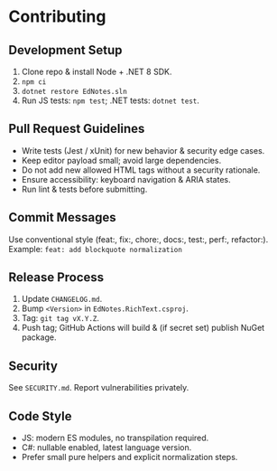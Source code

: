 # Contributing

## Development Setup

1. Clone repo & install Node + .NET 8 SDK.
2. `npm ci`
3. `dotnet restore EdNotes.sln`
4. Run JS tests: `npm test`; .NET tests: `dotnet test`.

## Pull Request Guidelines

- Write tests (Jest / xUnit) for new behavior & security edge cases.
- Keep editor payload small; avoid large dependencies.
- Do not add new allowed HTML tags without a security rationale.
- Ensure accessibility: keyboard navigation & ARIA states.
- Run lint & tests before submitting.

## Commit Messages

Use conventional style (feat:, fix:, chore:, docs:, test:, perf:, refactor:). Example:
`feat: add blockquote normalization`

## Release Process

1. Update `CHANGELOG.md`.
2. Bump `<Version>` in `EdNotes.RichText.csproj`.
3. Tag: `git tag vX.Y.Z`.
4. Push tag; GitHub Actions will build & (if secret set) publish NuGet package.

## Security

See `SECURITY.md`. Report vulnerabilities privately.

## Code Style

- JS: modern ES modules, no transpilation required.
- C#: nullable enabled, latest language version.
- Prefer small pure helpers and explicit normalization steps.
